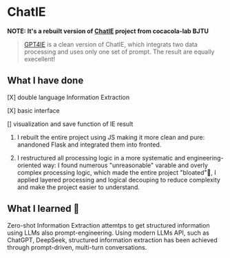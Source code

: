 # ChatIE

**NOTE: It's a rebuilt version of [ChatIE](https://github.com/cocacola-lab/ChatIE) project from cocacola-lab BJTU**

> [GPT4IE](https://github.com/lavanceeee/GPT4IE) is a clean version of ChatIE, which integrats two data processing and uses only one set of prompt. The result are equally execellent!

## What I have done

[X] double language Information Extraction

[X] basic interface

[] visualization and save function of IE result 

1. I rebuilt the entire project using JS making it more clean and pure: anandoned Flask and integrated them into fronted.

2. I restructured all processing logic in a more systematic and engineering-oriented way: I found numerous "unreasonable" varable and overly complex processing logic, which made the entire project "bloated"🤔, I applied layered processing and logical decouping to reduce complexity and make the project easier to understand.

## What I learned 🤜

Zero-shot Information Extraction attemtps to get structured information using LLMs also prompt-engineering. Using modern LLMs API, such as ChatGPT, DeepSeek, structured information extraction has been achieved through prompt-driven, multi-turn conversations.












